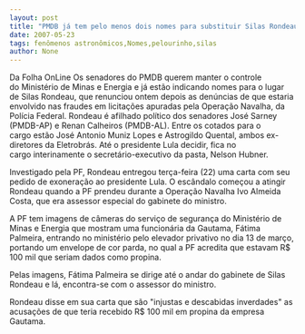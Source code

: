 ```yaml
---
layout: post
title: "PMDB já tem pelo menos dois nomes para substituir Silas Rondeau"
date: 2007-05-23
tags: fenômenos astronômicos,Nomes,pelourinho,silas
author: None
---
```

Da Folha OnLine
Os senadores do&nbsp;PMDB querem manter o controle do&nbsp;Minist&eacute;rio de Minas e Energia e j&aacute; est&atilde;o indicando nomes para o lugar de&nbsp;Silas Rondeau, que renunciou ontem depois as den&uacute;ncias de que estaria envolvido nas fraudes em licita&ccedil;&otilde;es apuradas pela&nbsp;Opera&ccedil;&atilde;o Navalha, da Pol&iacute;cia Federal.
Rondeau &eacute; afilhado pol&iacute;tico dos senadores Jos&eacute; Sarney (PMDB-AP) e Renan Calheiros (PMDB-AL). Entre os cotados para o cargo&nbsp;est&atilde;o Jos&eacute; Antonio Muniz Lopes e Astrogildo Quental, ambos ex-diretores da Eletrobr&aacute;s. At&eacute; o&nbsp;presidente Lula decidir, fica no cargo&nbsp;interinamente o secret&aacute;rio-executivo da pasta, Nelson Hubner.

Investigado pela PF, Rondeau entregou&nbsp;ter&ccedil;a-feira (22) uma carta com seu pedido de exonera&ccedil;&atilde;o ao presidente Lula. O esc&acirc;ndalo come&ccedil;ou a atingir Rondeau quando a PF prendeu durante a Opera&ccedil;&atilde;o Navalha Ivo Almeida Costa, que era assessor especial do gabinete do ministro.

A PF tem imagens de c&acirc;meras do servi&ccedil;o de seguran&ccedil;a do Minist&eacute;rio de Minas e Energia que&nbsp;mostram uma funcion&aacute;ria da Gautama, F&aacute;tima Palmeira, entrando no minist&eacute;rio pelo elevador privativo no dia 13 de mar&ccedil;o, portando&nbsp;um envelope de cor parda, no qual a PF acredita que estavam R$ 100 mil que seriam dados como propina.

Pelas imagens,&nbsp;F&aacute;tima Palmeira se dirige at&eacute; o andar do gabinete de Silas Rondeau e l&aacute;, encontra-se com o assessor do ministro. 

Rondeau disse em sua carta que s&atilde;o &quot;injustas e descabidas inverdades&quot; as acusa&ccedil;&otilde;es de que teria recebido R$ 100 mil em propina da empresa Gautama. 